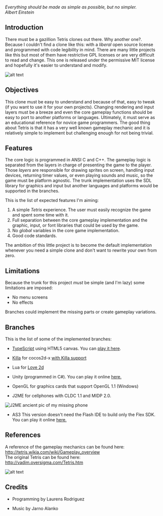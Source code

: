 _Everything should be made as simple as possible, but no simpler._<br/>
_Albert Einstein_

## Introduction

There must be a gazillion Tetris clones out there. Why another one?.
Because I couldn't find a clone like this: with a _liberal_ open source license and programmed with code legibility in mind. There are many little projects like this but most of them have restrictive GPL licenses or are very difficult to read and change. This one is released under the permissive MIT license and hopefully it's easier to understand and modify.

![alt text](http://planetadev.googlepages.com/stc.png)

## Objectives

This clone must be easy to understand and because of that, easy to tweak (if you want to use it for your own projects). Changing rendering and input layers must be a breeze and even the core gameplay functions should be easy to port to another platforms or languages.
Ultimately, it must serve as an educational reference for novice game programmers. The good thing about Tetris is that it has a very well known gameplay mechanic and it is relatively simple to implement but challenging enough for not being trivial.

## Features

The core logic is programmed in ANSI C and C++. The gameplay logic is separated from the layers in charge of presenting the game to the player. Those _layers_ are responsible for drawing sprites on screen, handling input devices, returning timer values, or even playing sounds and music, so the game must be platform agnostic. The trunk implementation uses the SDL library for graphics and input but another languages and platforms would be supported in the branches.

This is the list of expected features I'm aiming:

  1. A simple _Tetris_ experience. The user must easily recognize the game and spent some time with it.
  2. Full separation between the core gameplay implementation and the graphic, input, or font libraries that could be used by the game.
  3. No _global_ variables in the core game implementation.
  4. Good code standards.

The ambition of this little project is to become the default implementation whenever you need a simple clone and don't want to rewrite your own from zero.

## Limitations

Because the trunk for this project _must_ be simple (and I'm lazy) some limitations are imposed:

  * No menu screens
  * No effects

Branches could implement the missing parts or create gameplay variations.

## Branches

This is the list of some of the implemented branches:

  * [TypeScript](http://www.typescriptlang.org/) using HTML5 canvas. You can [play it here](http://ex.github.io/js/src/stc/).

  * [Killa](http://github.com/ex/killa) for cocos2d-x [with Killa support](https://github.com/ex/cocos2d-x)

  * Lua for [Love 2d](https://github.com/love2d/love)

  * Unity (programmed in C#). You can play it online [here.](http://elrinconde-ex.blogspot.com/2011/10/tetris-clone-in-unity.html)

  * OpenGL for graphics cards that support OpenGL 1.1 (Windows)

  * J2ME for cellphones with CLDC 1.1 and MIDP 2.0.

  ![J2ME ancient pic of my missing phone](http://planetadev.googlepages.com/stc_j2me.jpg)

  * AS3 This version doesn't need the Flash IDE to build only the Flex SDK. You can play it online [here.](http://elrinconde-ex.blogspot.com/2010/02/simple-tetris-clone-flex-version.html)


## References

A reference of the gameplay mechanics can be found here:
http://tetris.wikia.com/wiki/Gameplay_overview<br>
The original Tetris can be found here:
http://vadim.oversigma.com/Tetris.htm

  ![alt text](http://vadim.oversigma.com/Tet312-Game.gif)

## Credits

  * Programming by Laurens Rodriguez

  * Music by Jarno Alanko
